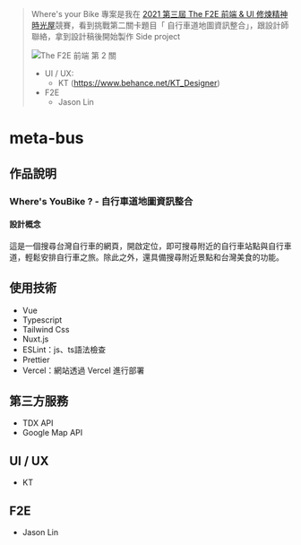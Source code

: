 > Where's your Bike 專案是我在 [2021 第三屆 The F2E 前端 & UI 修煉精神時光屋](https://2021.thef2e.com/)競賽，看到挑戰第二關卡題目「 自行車道地圖資訊整合」，跟設計師聯絡，拿到設計稿後開始製作 Side project
>
> ![The F2E 前端 第 2 關](https://2021.thef2e.com/_nuxt/img/week2.3ba5070.png)
>
>
> - UI / UX:
>   - KT (https://www.behance.net/KT_Designer)
> - F2E
>   - Jason Lin
# meta-bus


## 作品說明

### Where's YouBike ? - 自行車道地圖資訊整合

#### 設計概念

這是一個搜尋台灣自行車的網頁，開啟定位，即可搜尋附近的自行車站點與自行車道，輕鬆安排自行車之旅。除此之外，還具備搜尋附近景點和台灣美食的功能。


## 使用技術

- Vue
- Typescript
- Tailwind Css
- Nuxt.js
- ESLint：js、ts語法檢查
- Prettier
- Vercel：網站透過 Vercel 進行部署

## 第三方服務

- TDX API
- Google Map API

## UI / UX

- KT

## F2E
- Jason Lin
